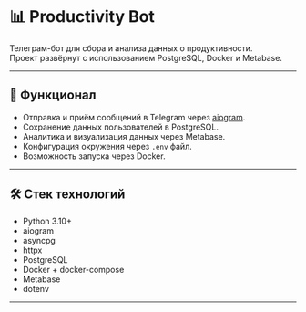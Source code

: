# 📊 Productivity Bot

Телеграм-бот для сбора и анализа данных о продуктивности.  
Проект развёрнут с использованием PostgreSQL, Docker и Metabase.

---

## 🚀 Функционал
- Отправка и приём сообщений в Telegram через [aiogram](https://docs.aiogram.dev/).
- Сохранение данных пользователей в PostgreSQL.
- Аналитика и визуализация данных через Metabase.
- Конфигурация окружения через `.env` файл.
- Возможность запуска через Docker.

---

## 🛠 Стек технологий
- Python 3.10+
- aiogram
- asyncpg
- httpx
- PostgreSQL
- Docker + docker-compose
- Metabase
- dotenv

---
